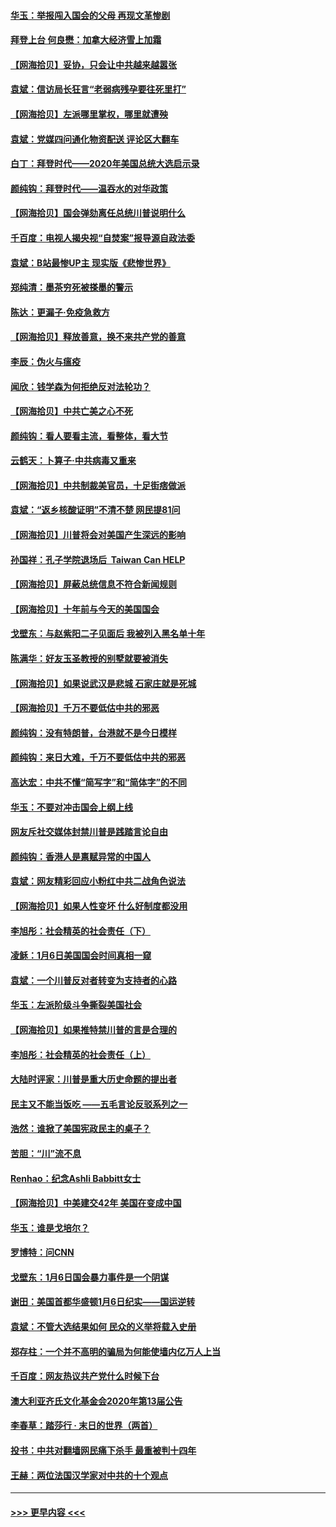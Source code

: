 #### [华玉：举报闯入国会的父母 再现文革惨剧](../pages/nsc993/n12719070.md?t=01291451) 
#### [拜登上台 何良懋：加拿大经济雪上加霜](../pages/nsc993/n12718943.md?t=01291451) 
#### [【网海拾贝】妥协，只会让中共越来越嚣张](../pages/nsc993/n12717392.md?t=01291451) 
#### [袁斌：信访局长狂言“老弱病残孕要往死里打”](../pages/nsc993/n12717343.md?t=01291451) 
#### [【网海拾贝】左派哪里掌权，哪里就遭殃](../pages/nsc993/n12715009.md?t=01291451) 
#### [袁斌：党媒四问通化物资配送 评论区大翻车](../pages/nsc993/n12714950.md?t=01291451) 
#### [白丁：拜登时代——2020年美国总统大选启示录](../pages/nsc993/n12714920.md?t=01291451) 
#### [颜纯钩：拜登时代——温吞水的对华政策](../pages/nsc993/n12713245.md?t=01291451) 
#### [【网海拾贝】国会弹劾离任总统川普说明什么](../pages/nsc993/n12712816.md?t=01291451) 
#### [千百度：电视人揭央视“自焚案”报导源自政法委](../pages/nsc993/n12709760.md?t=01291451) 
#### [袁斌：B站最惨UP主 现实版《悲惨世界》](../pages/nsc993/n12709686.md?t=01291451) 
#### [郑纯清：墨茶穷死被搽墨的警示](../pages/nsc993/n12709262.md?t=01291451) 
#### [陈达：更漏子·免疫急救方](../pages/nsc993/n12709244.md?t=01291451) 
#### [【网海拾贝】释放善意，换不来共产党的善意](../pages/nsc993/n12708361.md?t=01291451) 
#### [李辰：伪火与瘟疫](../pages/nsc993/n12707981.md?t=01291451) 
#### [闻欣：钱学森为何拒绝反对法轮功？](../pages/nsc993/n12707407.md?t=01291451) 
#### [【网海拾贝】中共亡美之心不死](../pages/nsc993/n12707621.md?t=01291451) 
#### [颜纯钩：看人要看主流，看整体，看大节](../pages/nsc993/n12707536.md?t=01291451) 
#### [云鹤天：卜算子‧中共病毒又重来](../pages/nsc993/n12707408.md?t=01291451) 
#### [【网海拾贝】中共制裁美官员，十足街痞做派](../pages/nsc993/n12705115.md?t=01291451) 
#### [袁斌：“返乡核酸证明”不清不楚 网民提81问](../pages/nsc993/n12704982.md?t=01291451) 
#### [【网海拾贝】川普将会对美国产生深远的影响](../pages/nsc993/n12703045.md?t=01291451) 
#### [孙国祥：孔子学院退场后  Taiwan Can HELP](../pages/nsc993/n12702430.md?t=01291451) 
#### [【网海拾贝】屏蔽总统信息不符合新闻规则](../pages/nsc993/n12699998.md?t=01291451) 
#### [【网海拾贝】十年前与今天的美国国会](../pages/nsc993/n12696993.md?t=01291451) 
#### [戈壁东：与赵紫阳二子见面后 我被列入黑名单十年](../pages/nsc993/n12696215.md?t=01291451) 
#### [陈满华：好友玉圣教授的别墅就要被消失](../pages/nsc993/n12695411.md?t=01291451) 
#### [【网海拾贝】如果说武汉是悲城 石家庄就是死城](../pages/nsc993/n12694589.md?t=01291451) 
#### [【网海拾贝】千万不要低估中共的邪恶](../pages/nsc993/n12692771.md?t=01291451) 
#### [颜纯钩：没有特朗普，台港就不是今日模样](../pages/nsc993/n12692678.md?t=01291451) 
#### [颜纯钩：来日大难，千万不要低估中共的邪恶](../pages/nsc993/n12692080.md?t=01291451) 
#### [高达宏：中共不懂“简写字”和“简体字”的不同](../pages/nsc993/n12692068.md?t=01291451) 
#### [华玉：不要对冲击国会上纲上线](../pages/nsc993/n12689948.md?t=01291451) 
#### [网友斥社交媒体封禁川普是践踏言论自由](../pages/nsc993/n12687482.md?t=01291451) 
#### [颜纯钩：香港人是禀赋异常的中国人](../pages/nsc993/n12685142.md?t=01291451) 
#### [袁斌：网友精彩回应小粉红中共二战角色说法](../pages/nsc993/n12684994.md?t=01291451) 
#### [【网海拾贝】如果人性变坏 什么好制度都没用](../pages/nsc993/n12683000.md?t=01291451) 
#### [李旭彤：社会精英的社会责任（下）](../pages/nsc993/n12680604.md?t=01291451) 
#### [凌稣：1月6日美国国会时间真相一窥](../pages/nsc993/n12682780.md?t=01291451) 
#### [袁斌：一个川普反对者转变为支持者的心路](../pages/nsc993/n12682700.md?t=01291451) 
#### [华玉：左派阶级斗争撕裂美国社会](../pages/nsc993/n12681226.md?t=01291451) 
#### [【网海拾贝】如果推特禁川普的言是合理的](../pages/nsc993/n12681232.md?t=01291451) 
#### [李旭彤：社会精英的社会责任（上）](../pages/nsc993/n12680501.md?t=01291451) 
#### [大陆时评家：川普是重大历史命题的提出者](../pages/nsc993/n12679904.md?t=01291451) 
#### [民主又不能当饭吃 ——五毛言论反驳系列之一](../pages/nsc993/n12679877.md?t=01291451) 
#### [浩然：谁掀了美国宪政民主的桌子？](../pages/nsc993/n12679850.md?t=01291451) 
#### [苦胆：“川”流不息](../pages/nsc993/n12678388.md?t=01291451) 
#### [Renhao：纪念Ashli Babbitt女士](../pages/nsc993/n12678359.md?t=01291451) 
#### [【网海拾贝】中美建交42年 美国在变成中国](../pages/nsc993/n12678324.md?t=01291451) 
#### [华玉：谁是戈培尔？](../pages/nsc993/n12677515.md?t=01291451) 
#### [罗博特：问CNN](../pages/nsc993/n12677172.md?t=01291451) 
#### [戈壁东：1月6日国会暴力事件是一个阴谋](../pages/nsc993/n12674639.md?t=01291451) 
#### [谢田：美国首都华盛顿1月6日纪实——国运逆转](../pages/nsc993/n12673190.md?t=01291451) 
#### [袁斌：不管大选结果如何 民众的义举将载入史册](../pages/nsc993/n12672787.md?t=01291451) 
#### [郑存柱：一个并不高明的骗局为何能使墙内亿万人上当](../pages/nsc993/n12671449.md?t=01291451) 
#### [千百度：网友热议共产党什么时候下台](../pages/nsc993/n12670442.md?t=01291451) 
#### [澳大利亚齐氏文化基金会2020年第13届公告](../pages/nsc993/n12670273.md?t=01291451) 
#### [李春草：踏莎行 · 末日的世界（两首）](../pages/nsc993/n12670253.md?t=01291451) 
#### [投书：中共对翻墙网民痛下杀手 最重被判十四年](../pages/nsc993/n12670190.md?t=01291451) 
#### [王赫：两位法国汉学家对中共的十个观点](../pages/nsc993/n12669593.md?t=01291451) 

----
#### [ >>> 更早内容 <<< ](../indexes/nsc993-earlier.md)
